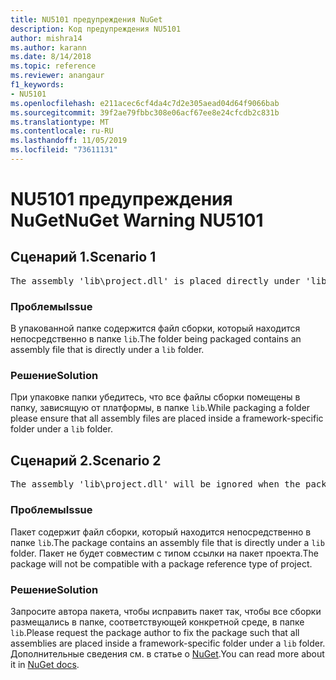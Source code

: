 ```yaml
---
title: NU5101 предупреждения NuGet
description: Код предупреждения NU5101
author: mishra14
ms.author: karann
ms.date: 8/14/2018
ms.topic: reference
ms.reviewer: anangaur
f1_keywords:
- NU5101
ms.openlocfilehash: e211acec6cf4da4c7d2e305aead04d64f9066bab
ms.sourcegitcommit: 39f2ae79fbbc308e06acf67ee8e24cfcdb2c831b
ms.translationtype: MT
ms.contentlocale: ru-RU
ms.lasthandoff: 11/05/2019
ms.locfileid: "73611131"
---
```

# <a name="nuget-warning-nu5101"></a><span data-ttu-id="1dbaa-103">NU5101 предупреждения NuGet</span><span class="sxs-lookup"><span data-stu-id="1dbaa-103">NuGet Warning NU5101</span></span>

## <a name="scenario-1"></a><span data-ttu-id="1dbaa-104">Сценарий 1.</span><span class="sxs-lookup"><span data-stu-id="1dbaa-104">Scenario 1</span></span>
<pre>The assembly 'lib\project.dll' is placed directly under 'lib' folder. It is recommended that assemblies be placed inside a framework-specific folder. Move it into a framework-specific folder.</pre>

### <a name="issue"></a><span data-ttu-id="1dbaa-105">Проблемы</span><span class="sxs-lookup"><span data-stu-id="1dbaa-105">Issue</span></span>

<span data-ttu-id="1dbaa-106">В упакованной папке содержится файл сборки, который находится непосредственно в папке `lib`.</span><span class="sxs-lookup"><span data-stu-id="1dbaa-106">The folder being packaged contains an assembly file that is directly under a `lib` folder.</span></span>


### <a name="solution"></a><span data-ttu-id="1dbaa-107">Решение</span><span class="sxs-lookup"><span data-stu-id="1dbaa-107">Solution</span></span>

<span data-ttu-id="1dbaa-108">При упаковке папки убедитесь, что все файлы сборки помещены в папку, зависящую от платформы, в папке `lib`.</span><span class="sxs-lookup"><span data-stu-id="1dbaa-108">While packaging a folder please ensure that all assembly files are placed inside a framework-specific folder under a `lib` folder.</span></span>


## <a name="scenario-2"></a><span data-ttu-id="1dbaa-109">Сценарий 2.</span><span class="sxs-lookup"><span data-stu-id="1dbaa-109">Scenario 2</span></span>
<pre>The assembly 'lib\project.dll' will be ignored when the package is installed after the migration.</pre>

### <a name="issue"></a><span data-ttu-id="1dbaa-110">Проблемы</span><span class="sxs-lookup"><span data-stu-id="1dbaa-110">Issue</span></span>

<span data-ttu-id="1dbaa-111">Пакет содержит файл сборки, который находится непосредственно в папке `lib`.</span><span class="sxs-lookup"><span data-stu-id="1dbaa-111">The package contains an assembly file that is directly under a `lib` folder.</span></span> <span data-ttu-id="1dbaa-112">Пакет не будет совместим с типом ссылки на пакет проекта.</span><span class="sxs-lookup"><span data-stu-id="1dbaa-112">The package will not be compatible with a package reference type of project.</span></span>


### <a name="solution"></a><span data-ttu-id="1dbaa-113">Решение</span><span class="sxs-lookup"><span data-stu-id="1dbaa-113">Solution</span></span>

<span data-ttu-id="1dbaa-114">Запросите автора пакета, чтобы исправить пакет так, чтобы все сборки размещались в папке, соответствующей конкретной среде, в папке `lib`.</span><span class="sxs-lookup"><span data-stu-id="1dbaa-114">Please request the package author to fix the package such that all assemblies are placed inside a framework-specific folder under a `lib` folder.</span></span> <span data-ttu-id="1dbaa-115">Дополнительные сведения см. в статье о [NuGet](https://docs.microsoft.com/nuget/consume-packages/migrate-packages-config-to-package-reference).</span><span class="sxs-lookup"><span data-stu-id="1dbaa-115">You can read more about it in [NuGet docs](https://docs.microsoft.com/nuget/consume-packages/migrate-packages-config-to-package-reference).</span></span>


